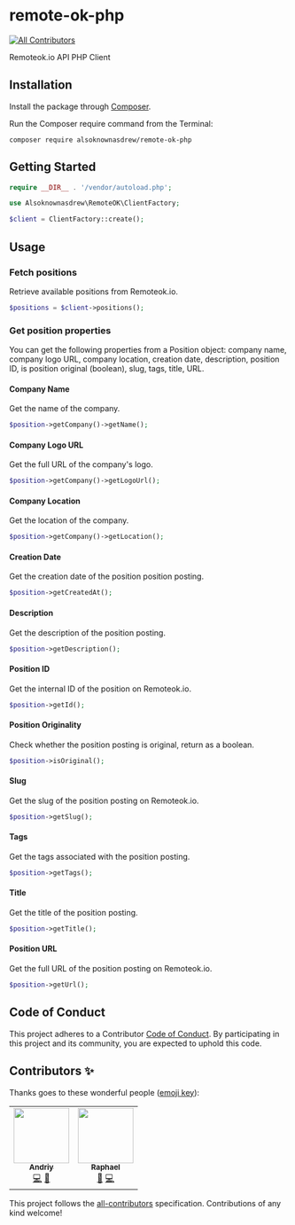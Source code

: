 # remote-ok-php

<!-- ALL-CONTRIBUTORS-BADGE:START - Do not remove or modify this section -->
[![All Contributors](https://img.shields.io/badge/all_contributors-2-orange.svg?style=flat-square)](#contributors-)
<!-- ALL-CONTRIBUTORS-BADGE:END -->

Remoteok.io API PHP Client

## Installation

Install the package through [Composer](http://getcomposer.org/).

Run the Composer require command from the Terminal:

    composer require alsoknownasdrew/remote-ok-php

## Getting Started

```php
require __DIR__ . '/vendor/autoload.php';

use Alsoknownasdrew\RemoteOK\ClientFactory;

$client = ClientFactory::create();
```

## Usage

### Fetch positions

Retrieve available positions from Remoteok.io.

```php
$positions = $client->positions();
```

### Get position properties

You can get the following properties from a Position object: company name, company logo URL, company location, creation date, description, position ID, is position original (boolean), slug, tags, title, URL.

#### Company Name

Get the name of the company.

```php
$position->getCompany()->getName();
```

#### Company Logo URL

Get the full URL of the company's logo.

```php
$position->getCompany()->getLogoUrl();
```

#### Company Location

Get the location of the company.

```php
$position->getCompany()->getLocation();
```

#### Creation Date

Get the creation date of the position position posting.

```php
$position->getCreatedAt();
```

#### Description

Get the description of the position posting.

```php
$position->getDescription();
```

#### Position ID

Get the internal ID of the position on Remoteok.io.

```php
$position->getId();
```

#### Position Originality

Check whether the position posting is original, return as a boolean.

```php
$position->isOriginal();
```

#### Slug

Get the slug of the position posting on Remoteok.io.

```php
$position->getSlug();
```

#### Tags

Get the tags associated with the position posting.

```php
$position->getTags();
```

#### Title

Get the title of the position posting.

```php
$position->getTitle();
```

#### Position URL

Get the full URL of the position posting on Remoteok.io.

```php
$position->getUrl();
```

## Code of Conduct

This project adheres to a Contributor [Code of Conduct](CODE_OF_CONDUCT.md). By participating in this project and its community, you are expected to uphold this code.

## Contributors ✨

Thanks goes to these wonderful people ([emoji key](https://allcontributors.org/docs/en/emoji-key)):

<!-- ALL-CONTRIBUTORS-LIST:START - Do not remove or modify this section -->
<!-- prettier-ignore-start -->
<!-- markdownlint-disable -->
<table>
  <tr>
    <td align="center"><a href="https://github.com/alsoknownasdrew"><img src="https://avatars0.githubusercontent.com/u/19336615?v=4" width="100px;" alt=""/><br /><sub><b>Andriy</b></sub></a><br /><a href="https://github.com/alsoknownasdrew/remote-ok-php/commits?author=alsoknownasdrew" title="Code">💻</a> <a href="#maintenance-alsoknownasdrew" title="Maintenance">🚧</a></td>
    <td align="center"><a href="https://github.com/raphaelz"><img src="https://avatars0.githubusercontent.com/u/330184?v=4" width="100px;" alt=""/><br /><sub><b>Raphael</b></sub></a><br /><a href="https://github.com/alsoknownasdrew/remote-ok-php/commits?author=raphaelz" title="Documentation">📖</a> <a href="https://github.com/alsoknownasdrew/remote-ok-php/commits?author=raphaelz" title="Code">💻</a></td>
  </tr>
</table>

<!-- markdownlint-enable -->
<!-- prettier-ignore-end -->
<!-- ALL-CONTRIBUTORS-LIST:END -->

This project follows the [all-contributors](https://github.com/all-contributors/all-contributors) specification. Contributions of any kind welcome!

